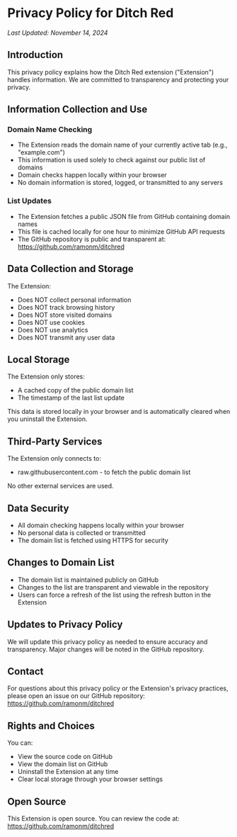 # Privacy Policy for Ditch Red

*Last Updated: November 14, 2024*

## Introduction
This privacy policy explains how the Ditch Red extension ("Extension") handles information. We are committed to transparency and protecting your privacy.

## Information Collection and Use

### Domain Name Checking
- The Extension reads the domain name of your currently active tab (e.g., "example.com")
- This information is used solely to check against our public list of domains
- Domain checks happen locally within your browser
- No domain information is stored, logged, or transmitted to any servers

### List Updates
- The Extension fetches a public JSON file from GitHub containing domain names
- This file is cached locally for one hour to minimize GitHub API requests
- The GitHub repository is public and transparent at: https://github.com/ramonm/ditchred

## Data Collection and Storage
The Extension:
- Does NOT collect personal information
- Does NOT track browsing history
- Does NOT store visited domains
- Does NOT use cookies
- Does NOT use analytics
- Does NOT transmit any user data

## Local Storage
The Extension only stores:
- A cached copy of the public domain list
- The timestamp of the last list update

This data is stored locally in your browser and is automatically cleared when you uninstall the Extension.

## Third-Party Services
The Extension only connects to:
- raw.githubusercontent.com - to fetch the public domain list

No other external services are used.

## Data Security
- All domain checking happens locally within your browser
- No personal data is collected or transmitted
- The domain list is fetched using HTTPS for security

## Changes to Domain List
- The domain list is maintained publicly on GitHub
- Changes to the list are transparent and viewable in the repository
- Users can force a refresh of the list using the refresh button in the Extension

## Updates to Privacy Policy
We will update this privacy policy as needed to ensure accuracy and transparency. Major changes will be noted in the GitHub repository.

## Contact
For questions about this privacy policy or the Extension's privacy practices, please open an issue on our GitHub repository: https://github.com/ramonm/ditchred

## Rights and Choices
You can:
- View the source code on GitHub
- View the domain list on GitHub
- Uninstall the Extension at any time
- Clear local storage through your browser settings

## Open Source
This Extension is open source. You can review the code at: https://github.com/ramonm/ditchred